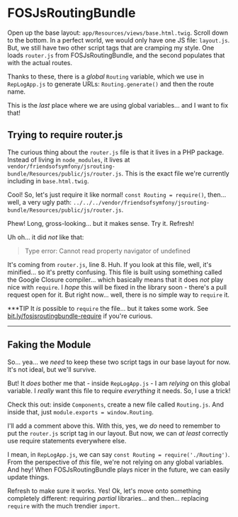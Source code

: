 # FOSJsRoutingBundle

Open up the base layout: `app/Resources/views/base.html.twig`. Scroll down to the
bottom. In a perfect world, we would only have one JS file: `layout.js`. But, we
still have two other script tags that are cramping my style. One loads `router.js`
from FOSJsRoutingBundle, and the second populates that with the actual routes.

Thanks to these, there is a *global* `Routing` variable, which we use in `RepLogApp.js`
to generate URLs: `Routing.generate()` and then the route name.

This is the *last* place where we are using global variables... and I want to fix
that!

## Trying to require router.js

The curious thing about the `router.js` file is that it lives in a PHP package. Instead
of living in `node_modules`, it lives at
`vendor/friendsofsymfony/jsrouting-bundle/Resources/public/js/router.js`. This is
the exact file we're currently including in `base.html.twig`.

Cool! So, let's just require it like normal! `const Routing = require()`, then...
well, a very ugly path:
`../../../vendor/friendsofsymfony/jsrouting-bundle/Resources/public/js/router.js`.

Phew! Long, gross-looking... but it makes sense. Try it. Refresh!

Uh oh... it did *not* like that:

> Type error: Cannot read property navigator of undefined

It's coming from `router.js`, line 8. Huh. If you look at this file, well, it's
minified... so it's pretty confusing. This file is built using something called
the Google Closure compiler... which basically means that it does *not* play nice
with `require`. I *hope* this will be fixed in the library soon - there's a pull
request open for it. But right now... well, there is no simple way to `require` it.

***TIP
It *is* possible to `require` the file... but it takes some work. See
[bit.ly/fosjsroutingbundle-require](http://bit.ly/fosjsroutingbundle-require) if
you're curious.
***

## Faking the Module

So... yea... we *need* to keep these two script tags in our base layout for now.
It's not ideal, but we'll survive.

But! It *does* bother me that - inside `RepLogApp.js` - I am *relying* on this
global variable. I *really* want this file to require *everything* it needs. So, I
use a trick!

Check this out: inside `Components`, create a new file called `Routing.js`. And inside
that, just `module.exports = window.Routing`.

I'll add a comment above this. With this, yes, we *do* need to remember to put the
`router.js` script tag in our layout. But now, we can *at least* correctly use require
statements everywhere else.

I mean, in `RepLogApp.js`, we can say `const Routing = require('./Routing')`. From
the perspective of *this* file, we're not relying on any global variables. And hey!
When FOSJsRoutingBundle plays nicer in the future, we can easily update things.

Refresh to make sure it works. Yes! Ok, let's move onto something completely different:
requiring *partial* libraries... and then... replacing `require` with the much trendier
`import`.
